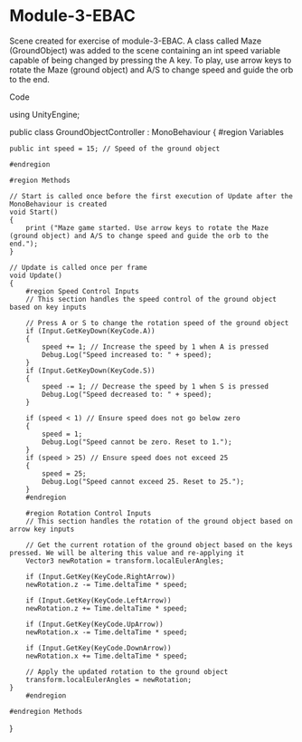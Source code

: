 # Module-3-EBAC

Scene created for exercise of module-3-EBAC. A class called Maze (GroundObject) was added to the scene containing an int speed variable capable of being changed by pressing the A key. To play, use arrow keys to rotate the Maze (ground object) and A/S to change speed and guide the orb to the end.

Code

using UnityEngine;

public class GroundObjectController : MonoBehaviour
{
    #region Variables  

    public int speed = 15; // Speed of the ground object  

    #endregion  

    #region Methods  

    // Start is called once before the first execution of Update after the MonoBehaviour is created  
    void Start()
    {
        print ("Maze game started. Use arrow keys to rotate the Maze (ground object) and A/S to change speed and guide the orb to the end.");
    }

    // Update is called once per frame  
    void Update()
    {
        #region Speed Control Inputs
        // This section handles the speed control of the ground object based on key inputs
        
        // Press A or S to change the rotation speed of the ground object
        if (Input.GetKeyDown(KeyCode.A))
        {
            speed += 1; // Increase the speed by 1 when A is pressed
            Debug.Log("Speed increased to: " + speed);
        }
        if (Input.GetKeyDown(KeyCode.S))
        {
            speed -= 1; // Decrease the speed by 1 when S is pressed
            Debug.Log("Speed decreased to: " + speed);
        }
        
        if (speed < 1) // Ensure speed does not go below zero
        {
            speed = 1;
            Debug.Log("Speed cannot be zero. Reset to 1.");
        }
        if (speed > 25) // Ensure speed does not exceed 25
        {
            speed = 25;
            Debug.Log("Speed cannot exceed 25. Reset to 25.");
        }
        #endregion

        #region Rotation Control Inputs
        // This section handles the rotation of the ground object based on arrow key inputs

        // Get the current rotation of the ground object based on the keys pressed. We will be altering this value and re-applying it  
        Vector3 newRotation = transform.localEulerAngles;

        if (Input.GetKey(KeyCode.RightArrow))
        newRotation.z -= Time.deltaTime * speed;

        if (Input.GetKey(KeyCode.LeftArrow))
        newRotation.z += Time.deltaTime * speed;

        if (Input.GetKey(KeyCode.UpArrow))
        newRotation.x -= Time.deltaTime * speed;
        
        if (Input.GetKey(KeyCode.DownArrow))
        newRotation.x += Time.deltaTime * speed;

        // Apply the updated rotation to the ground object  
        transform.localEulerAngles = newRotation;
    }   
        #endregion

    #endregion Methods  
}
